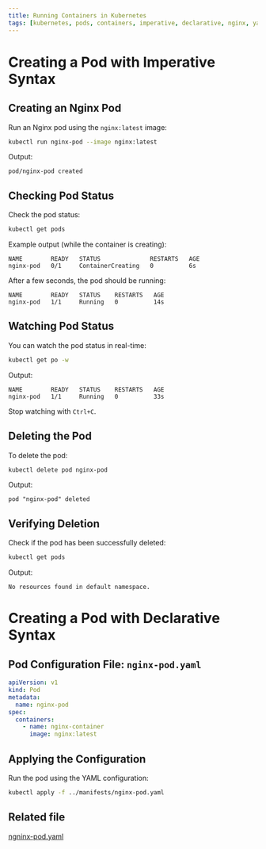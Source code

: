 ```yaml
---
title: Running Containers in Kubernetes
tags: [kubernetes, pods, containers, imperative, declarative, nginx, yaml]
---
```


# Creating a Pod with Imperative Syntax

## Creating an Nginx Pod

Run an Nginx pod using the `nginx:latest` image:

```bash
kubectl run nginx-pod --image nginx:latest
```

Output:

```
pod/nginx-pod created
```

## Checking Pod Status

Check the pod status:

```bash
kubectl get pods
```

Example output (while the container is creating):

```
NAME        READY   STATUS              RESTARTS   AGE
nginx-pod   0/1     ContainerCreating   0          6s
```

After a few seconds, the pod should be running:

```
NAME        READY   STATUS    RESTARTS   AGE
nginx-pod   1/1     Running   0          14s
```

## Watching Pod Status

You can watch the pod status in real-time:

```bash
kubectl get po -w
```

Output:

```
NAME        READY   STATUS    RESTARTS   AGE
nginx-pod   1/1     Running   0          33s
```

Stop watching with `Ctrl+C`.

## Deleting the Pod

To delete the pod:

```bash
kubectl delete pod nginx-pod
```

Output:

```
pod "nginx-pod" deleted
```

## Verifying Deletion

Check if the pod has been successfully deleted:

```bash
kubectl get pods
```

Output:

```
No resources found in default namespace.
```

# Creating a Pod with Declarative Syntax

## Pod Configuration File: `nginx-pod.yaml`

```yaml
apiVersion: v1
kind: Pod
metadata:
  name: nginx-pod
spec:
  containers:
    - name: nginx-container
      image: nginx:latest
```

## Applying the Configuration

Run the pod using the YAML configuration:

```bash
kubectl apply -f ../manifests/nginx-pod.yaml
```

## Related file
[ngninx-pod.yaml](../manifests/nginx-pod.yaml)
